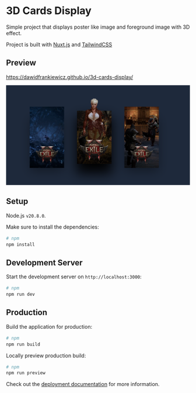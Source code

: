 # 3D Cards Display

Simple project that displays poster like image and foreground image with 3D effect.

Project is built with [Nuxt.js](https://nuxt.com/) and [TailwindCSS](https://tailwindcss.com)

## Preview

https://dawidfrankiewicz.github.io/3d-cards-display/

![Preview](./preview.png)

## Setup

Node.js `v20.8.0`.

Make sure to install the dependencies:

```bash
# npm
npm install
```

## Development Server

Start the development server on `http://localhost:3000`:

```bash
# npm
npm run dev
```

## Production

Build the application for production:

```bash
# npm
npm run build
```

Locally preview production build:

```bash
# npm
npm run preview
```

Check out the [deployment documentation](https://nuxt.com/docs/getting-started/deployment) for more information.
